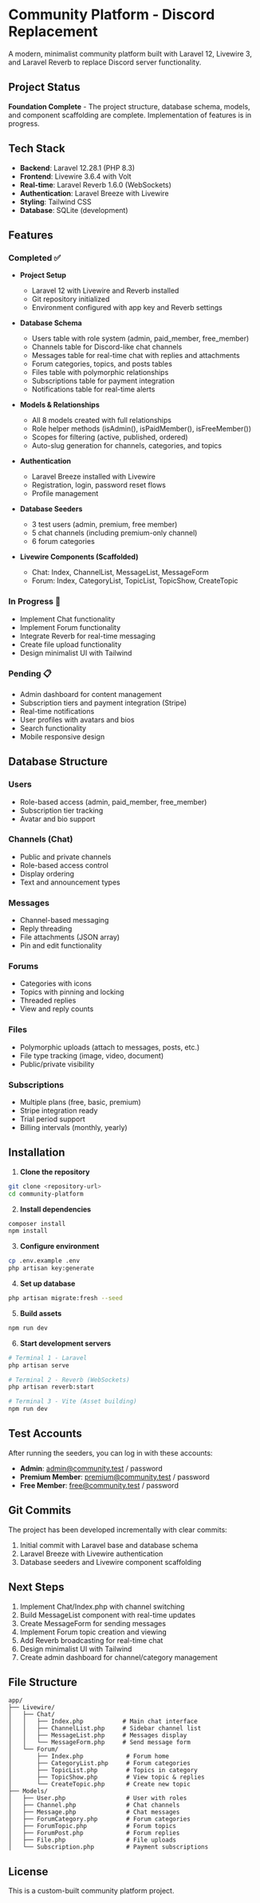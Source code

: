 # Community Platform - Discord Replacement

A modern, minimalist community platform built with Laravel 12, Livewire 3, and Laravel Reverb to replace Discord server functionality.

## Project Status

**Foundation Complete** - The project structure, database schema, models, and component scaffolding are complete. Implementation of features is in progress.

## Tech Stack

- **Backend**: Laravel 12.28.1 (PHP 8.3)
- **Frontend**: Livewire 3.6.4 with Volt
- **Real-time**: Laravel Reverb 1.6.0 (WebSockets)
- **Authentication**: Laravel Breeze with Livewire
- **Styling**: Tailwind CSS
- **Database**: SQLite (development)

## Features

### Completed ✅

- **Project Setup**
  - Laravel 12 with Livewire and Reverb installed
  - Git repository initialized
  - Environment configured with app key and Reverb settings

- **Database Schema**
  - Users table with role system (admin, paid_member, free_member)
  - Channels table for Discord-like chat channels
  - Messages table for real-time chat with replies and attachments
  - Forum categories, topics, and posts tables
  - Files table with polymorphic relationships
  - Subscriptions table for payment integration
  - Notifications table for real-time alerts

- **Models & Relationships**
  - All 8 models created with full relationships
  - Role helper methods (isAdmin(), isPaidMember(), isFreeMember())
  - Scopes for filtering (active, published, ordered)
  - Auto-slug generation for channels, categories, and topics

- **Authentication**
  - Laravel Breeze installed with Livewire
  - Registration, login, password reset flows
  - Profile management

- **Database Seeders**
  - 3 test users (admin, premium, free member)
  - 5 chat channels (including premium-only channel)
  - 6 forum categories

- **Livewire Components (Scaffolded)**
  - Chat: Index, ChannelList, MessageList, MessageForm
  - Forum: Index, CategoryList, TopicList, TopicShow, CreateTopic

### In Progress 🚧

- Implement Chat functionality
- Implement Forum functionality
- Integrate Reverb for real-time messaging
- Create file upload functionality
- Design minimalist UI with Tailwind

### Pending 📋

- Admin dashboard for content management
- Subscription tiers and payment integration (Stripe)
- Real-time notifications
- User profiles with avatars and bios
- Search functionality
- Mobile responsive design

## Database Structure

### Users
- Role-based access (admin, paid_member, free_member)
- Subscription tier tracking
- Avatar and bio support

### Channels (Chat)
- Public and private channels
- Role-based access control
- Display ordering
- Text and announcement types

### Messages
- Channel-based messaging
- Reply threading
- File attachments (JSON array)
- Pin and edit functionality

### Forums
- Categories with icons
- Topics with pinning and locking
- Threaded replies
- View and reply counts

### Files
- Polymorphic uploads (attach to messages, posts, etc.)
- File type tracking (image, video, document)
- Public/private visibility

### Subscriptions
- Multiple plans (free, basic, premium)
- Stripe integration ready
- Trial period support
- Billing intervals (monthly, yearly)

## Installation

1. **Clone the repository**
```bash
git clone <repository-url>
cd community-platform
```

2. **Install dependencies**
```bash
composer install
npm install
```

3. **Configure environment**
```bash
cp .env.example .env
php artisan key:generate
```

4. **Set up database**
```bash
php artisan migrate:fresh --seed
```

5. **Build assets**
```bash
npm run dev
```

6. **Start development servers**
```bash
# Terminal 1 - Laravel
php artisan serve

# Terminal 2 - Reverb (WebSockets)
php artisan reverb:start

# Terminal 3 - Vite (Asset building)
npm run dev
```

## Test Accounts

After running the seeders, you can log in with these accounts:

- **Admin**: admin@community.test / password
- **Premium Member**: premium@community.test / password
- **Free Member**: free@community.test / password

## Git Commits

The project has been developed incrementally with clear commits:
1. Initial commit with Laravel base and database schema
2. Laravel Breeze with Livewire authentication
3. Database seeders and Livewire component scaffolding

## Next Steps

1. Implement Chat/Index.php with channel switching
2. Build MessageList component with real-time updates
3. Create MessageForm for sending messages
4. Implement Forum topic creation and viewing
5. Add Reverb broadcasting for real-time chat
6. Design minimalist UI with Tailwind
7. Create admin dashboard for channel/category management

## File Structure

```
app/
├── Livewire/
│   ├── Chat/
│   │   ├── Index.php           # Main chat interface
│   │   ├── ChannelList.php     # Sidebar channel list
│   │   ├── MessageList.php     # Messages display
│   │   └── MessageForm.php     # Send message form
│   └── Forum/
│       ├── Index.php            # Forum home
│       ├── CategoryList.php     # Forum categories
│       ├── TopicList.php        # Topics in category
│       ├── TopicShow.php        # View topic & replies
│       └── CreateTopic.php      # Create new topic
├── Models/
│   ├── User.php                 # User with roles
│   ├── Channel.php              # Chat channels
│   ├── Message.php              # Chat messages
│   ├── ForumCategory.php        # Forum categories
│   ├── ForumTopic.php           # Forum topics
│   ├── ForumPost.php            # Forum replies
│   ├── File.php                 # File uploads
│   └── Subscription.php         # Payment subscriptions
```

## License

This is a custom-built community platform project.
